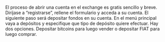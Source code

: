 El proceso de abrir una cuenta en el exchange es gratis sencillo y breve. Diríjase a “registrarse”, rellene el formulario y acceda a su cuenta. El siguiente paso será depositar fondos en su cuenta. En el menú principal vaya a depósitos y especifique que tipo de depósito quiere efectuar. Hay dos opciones. Depositar bitcoins para luego vender o depositar FIAT para luego comprar.
